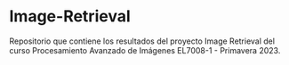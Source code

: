 # Image-Retrieval

Repositorio que contiene los resultados del proyecto Image Retrieval del curso Procesamiento Avanzado de Imágenes EL7008-1 - Primavera 2023.
